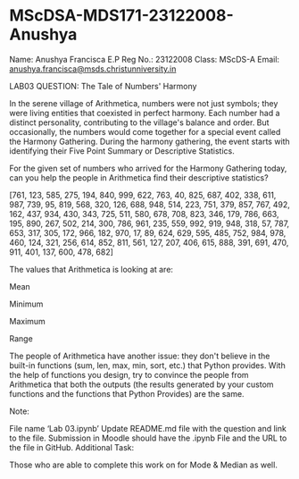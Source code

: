 # MScDSA-MDS171-23122008-Anushya

Name: Anushya Francisca E.P
Reg No.: 23122008
Class: MScDS-A
Email: anushya.francisca@msds.christunniversity.in



LAB03 QUESTION:
The Tale of Numbers' Harmony

In the serene village of Arithmetica, numbers were not just symbols; they were living entities that coexisted in perfect harmony. Each number had a distinct personality, contributing to the village's balance and order. But occasionally, the numbers would come together for a special event called the Harmony Gathering. During the harmony gathering, the event starts with identifying their Five Point Summary or Descriptive Statistics. 

For the given set of numbers who arrived for the Harmony Gathering today, can you help the people in Arithmetica find their descriptive statistics?

[761, 123, 585, 275, 194, 840, 999, 622, 763, 40, 825, 687, 402, 338, 611, 987, 739, 95, 819, 568, 320, 126, 688, 948, 514, 223, 751, 379, 857, 767, 492, 162, 437, 934, 430, 343, 725, 511, 580, 678, 708, 823, 346, 179, 786, 663, 195, 890, 267, 502, 214, 300, 786, 961, 235, 559, 992, 919, 948, 318, 57, 787, 653, 317, 305, 172, 966, 182, 970, 17, 89, 624, 629, 595, 485, 752, 984, 978, 460, 124, 321, 256, 614, 852, 811, 561, 127, 207, 406, 615, 888, 391, 691, 470, 911, 401, 137, 600, 478, 682]

The values that Arithmetica is looking at are:

Mean

Minimum

Maximum

Range

The people of Arithmetica have another issue: they don't believe in the built-in functions (sum, len, max, min, sort, etc.) that Python provides. With the help of functions you design, try to convince the people from Arithmetica that both the outputs (the results generated by your custom functions and the functions that Python Provides) are the same.

Note:

File name ‘Lab 03.ipynb’
Update README.md file with the question and link to the file.
Submission in Moodle should have the .ipynb File and the URL to the file in GitHub.
Additional Task:

Those who are able to complete this work on for Mode & Median as well.